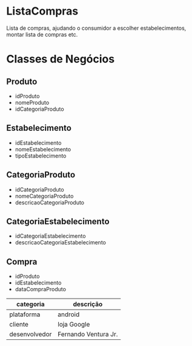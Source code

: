# ListaCompras
Lista de compras, ajudando o consumidor a escolher estabelecimentos, montar lista de compras etc.
# Classes de Negócios
## Produto
* idProduto
* nomeProduto
* idCategoriaProduto
## Estabelecimento
* idEstabelecimento
* nomeEstabelecimento
* tipoEstabelecimento
## CategoriaProduto
* idCategoriaProduto
* nomeCategoriaProduto
* descricaoCategoriaProduto
## CategoriaEstabelecimento
* idCategoriaEstabelecimento
* descricaoCategoriaEstabelecimento
## Compra
* idProduto
* idEstabelecimento
* dataCompraProduto

| categoria     | descrição            |
|---------------|----------------------|
| plataforma    | android              |
| cliente       | loja Google          |
| desenvolvedor | Fernando Ventura Jr. |

